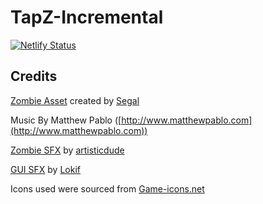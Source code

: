 # TapZ-Incremental

[![Netlify Status](https://api.netlify.com/api/v1/badges/72852b33-e684-41f2-be32-2899d9c95229/deploy-status)](https://app.netlify.com/sites/mystifying-saha-7feb44/deploys)

## Credits
[Zombie Asset](https://opengameart.org/content/mini-zombie) created by [Segal](https://opengameart.org/users/segel)

Music By Matthew Pablo ([http://www.matthewpablo.com](http://www.matthewpablo.com))

[Zombie SFX](https://opengameart.org/content/zombies-sound-pack) by [artisticdude](https://opengameart.org/users/artisticdude)

[GUI SFX](https://opengameart.org/content/gui-sound-effects) by [Lokif](https://opengameart.org/users/lokif)

Icons used were sourced from [Game-icons.net](https://game-icons.net)